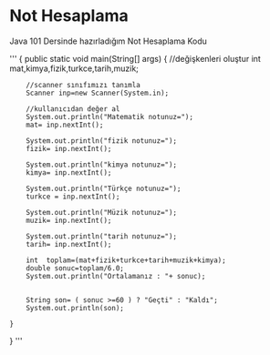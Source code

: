 # Not Hesaplama
Java 101 Dersinde hazırladığım Not Hesaplama Kodu


'''
{
    public static void main(String[] args) {
        //değişkenleri oluştur
        int mat,kimya,fizik,turkce,tarih,muzik;

        //scanner sınıfımızı tanımla
        Scanner inp=new Scanner(System.in);

        //kullanıcıdan değer al
        System.out.println("Matematik notunuz=");
        mat= inp.nextInt();

        System.out.println("fizik notunuz=");
        fizik= inp.nextInt();

        System.out.println("kimya notunuz=");
        kimya= inp.nextInt();

        System.out.println("Türkçe notunuz=");
        turkce = inp.nextInt();

        System.out.println("Müzik notunuz=");
        muzik= inp.nextInt();

        System.out.println("tarih notunuz=");
        tarih= inp.nextInt();

        int  toplam=(mat+fizik+turkce+tarih+muzik+kimya);
        double sonuc=toplam/6.0;
        System.out.println("Ortalamanız : "+ sonuc);


        String son= ( sonuc >=60 ) ? "Geçti" : "Kaldı";
        System.out.println(son);

    }

}
'''
